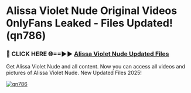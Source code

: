 # Alissa Violet Nude Original Videos 0nlyFans Leaked - Files Updated! (qn786)

<h3>🔴 CLICK HERE 🌐==►► <a href="https://tinyurl.com/52m3yx9h" rel="nofollow">Alissa Violet Nude Updated Files</a></h3>

Get Alissa Violet Nude and all content. Now you can access all videos and pictures of Alissa Violet Nude. New Updated Files 2025!

[![qn786](https://i.imgur.com/TnHtlc8.gif)](https://tinyurl.com/52m3yx9h)
